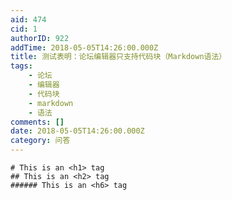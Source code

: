 ```yaml
---
aid: 474
cid: 1
authorID: 922
addTime: 2018-05-05T14:26:00.000Z
title: 测试表明：论坛编辑器只支持代码块（Markdown语法）
tags:
    - 论坛
    - 编辑器
    - 代码块
    - markdown
    - 语法
comments: []
date: 2018-05-05T14:26:00.000Z
category: 问答
---
```


    # This is an <h1> tag
    ## This is an <h2> tag
    ###### This is an <h6> tag
